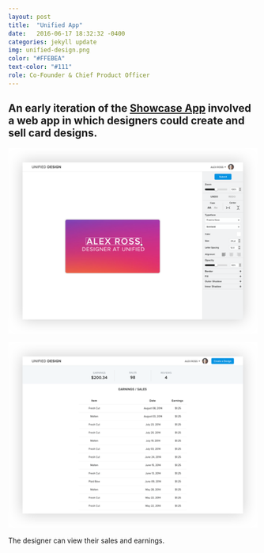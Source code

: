 ```yaml
---
layout: post
title:  "Unified App"
date:   2016-06-17 18:32:32 -0400
categories: jekyll update
img: unified-design.png
color: "#FFEBEA"
text-color: "#111"
role: Co-Founder & Chief Product Officer
---
```

## An early iteration of the **[Showcase App](http://mahadqureshi.com/showcase-app)** involved a web app in which designers could create and sell card designs.

![portal 1](/img/portal1.png)

![portal 1](/img/portal2.png)

<div class="caption">The designer can view their sales and earnings.</div>
